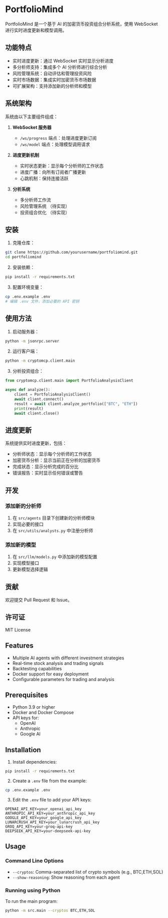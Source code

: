 # PortfolioMind

PortfolioMind 是一个基于 AI 的加密货币投资组合分析系统，使用 WebSocket 进行实时进度更新和模型调用。

## 功能特点

- 实时进度更新：通过 WebSocket 实时显示分析进度
- 多分析师支持：集成多个 AI 分析师进行综合分析
- 风险管理系统：自动评估和管理投资风险
- 实时市场数据：集成实时加密货币市场数据
- 可扩展架构：支持添加新的分析师和模型

## 系统架构

系统由以下主要组件组成：

1. **WebSocket 服务器**
   - `/ws/progress` 端点：处理进度更新订阅
   - `/ws/model` 端点：处理模型调用请求

2. **进度更新机制**
   - 实时状态更新：显示每个分析师的工作状态
   - 进度广播：向所有订阅者广播更新
   - 心跳机制：保持连接活跃

3. **分析系统**
   - 多分析师工作流
   - 风险管理系统 （待实现）
   - 投资组合优化 （待实现）

## 安装

1. 克隆仓库：
```bash
git clone https://github.com/yourusername/portfoliomind.git
cd portfoliomind
```

2. 安装依赖：
```bash
pip install -r requirements.txt
```

3. 配置环境变量：
```bash
cp .env.example .env
# 编辑 .env 文件，添加必要的 API 密钥
```

## 使用方法

1. 启动服务器：
```bash
python -m jsonrpc.server
```

2. 运行客户端：
```bash
python -m cryptomcp.client.main
```

3. 分析投资组合：
```python
from cryptomcp.client.main import PortfolioAnalysisClient

async def analyze():
    client = PortfolioAnalysisClient()
    await client.connect()
    result = await client.analyze_portfolio(["BTC", "ETH"])
    print(result)
    await client.close()
```

## 进度更新

系统提供实时进度更新，包括：

- 分析师状态：显示每个分析师的工作状态
- 加密货币分析：显示当前正在分析的加密货币
- 完成状态：显示分析完成的百分比
- 错误报告：实时显示任何错误或警告

## 开发

### 添加新的分析师

1. 在 `src/agents` 目录下创建新的分析师模块
2. 实现必要的接口
3. 在 `src/utils/analysts.py` 中注册分析师

### 添加新的模型

1. 在 `src/llm/models.py` 中添加新的模型配置
2. 实现模型接口
3. 更新模型选择逻辑

## 贡献

欢迎提交 Pull Request 和 Issue。

## 许可证

MIT License

## Features

- Multiple AI agents with different investment strategies
- Real-time stock analysis and trading signals
- Backtesting capabilities
- Docker support for easy deployment
- Configurable parameters for trading and analysis

## Prerequisites

- Python 3.9 or higher
- Docker and Docker Compose
- API keys for:
  - OpenAI
  - Anthropic
  - Google AI

## Installation


1. Install dependencies:
```bash
pip install -r requirements.txt
```

2. Create a `.env` file from the example:
```bash
cp .env.example .env
```

3. Edit the `.env` file to add your API keys:
```env
OPENAI_API_KEY=your_openai_api_key
ANTHROPIC_API_KEY=your_anthropic_api_key
GOOGLE_API_KEY=your_google_api_key
LUNARCRUSH_API_KEY=your_lunarcrush_api_key
GROQ_API_KEY=your-groq-api-key
DEEPSEEK_API_KEY=your-deepseek-api-key
```

## Usage


### Command Line Options

- `--cryptos`: Comma-separated list of crypto symbols (e.g., BTC,ETH,SOL)
- `--show-reasoning`: Show reasoning from each agent

### Running using Python

To run the main program:
```bash
python -m src.main --cryptos BTC,ETH,SOL
```



